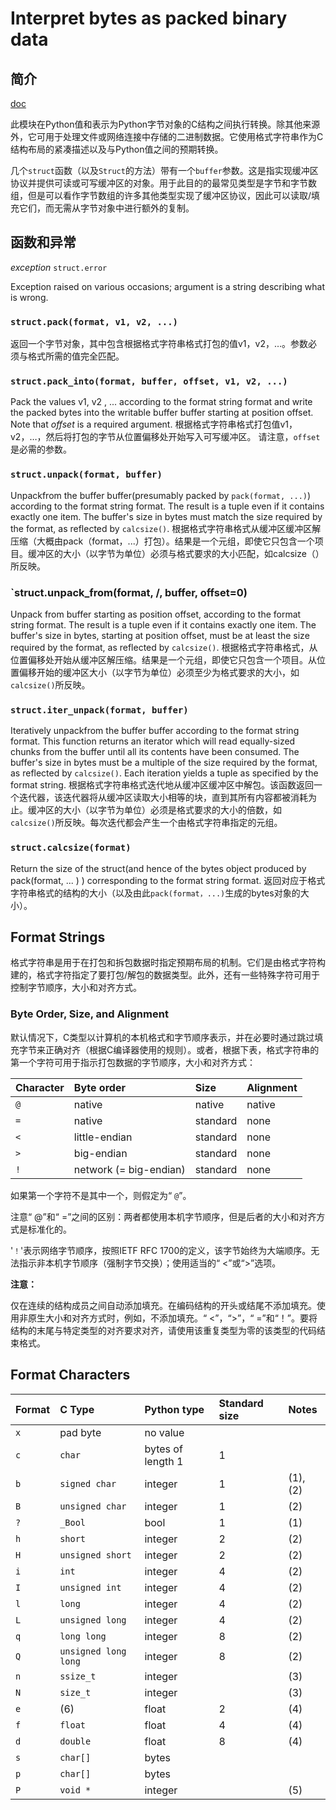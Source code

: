 # Interpret bytes as packed binary data

## 简介

[doc](https://docs.python.org/3/library/struct.html)

此模块在Python值和表示为Python字节对象的C结构之间执行转换。除其他来源外，它可用于处理文件或网络连接中存储的二进制数据。它使用格式字符串作为C结构布局的紧凑描述以及与Python值之间的预期转换。

几个`struct`函数（以及`Struct`的方法）带有一个`buffer`参数。这是指实现缓冲区协议并提供可读或可写缓冲区的对象。用于此目的的最常见类型是字节和字节数组，但是可以看作字节数组的许多其他类型实现了缓冲区协议，因此可以读取/填充它们，而无需从字节对象中进行额外的复制。


## 函数和异常

*exception* `struct.error`

Exception raised on various occasions; argument is a string describing what is wrong.



### `struct.pack(format, v1, v2, ...)`
返回一个字节对象，其中包含根据格式字符串格式打包的值v1，v2，…。参数必须与格式所需的值完全匹配。

### `struct.pack_into(format, buffer, offset, v1, v2, ...)`
Pack the values v1, v2 , ... according to the format string format and write the packed bytes into the writable buffer buffer starting at position offset. Note that *offset* is a required argument.
根据格式字符串格式打包值v1，v2，…，然后将打包的字节从位置偏移处开始写入可写缓冲区。
请注意，`offset`是必需的参数。

### `struct.unpack(format, buffer)`
Unpackfrom the buffer buffer(presumably packed by `pack(format, ...)`) according to the format string format. The result is a tuple even if it contains exactly one item. The buffer's size in bytes must match the size required by the format, as reflected by `calcsize()`.
根据格式字符串格式从缓冲区缓冲区解压缩（大概由pack（format，...）打包）。结果是一个元组，即使它只包含一个项目。缓冲区的大小（以字节为单位）必须与格式要求的大小匹配，如calcsize（）所反映。

### `struct.unpack_from(format, /, buffer, offset=0)
Unpack from buffer starting as position offset, according to the format string format. The result is a tuple even if it contains exactly one item. The buffer's size in bytes, starting at position offset, must be at least the size required by the format, as reflected by `calcsize()`.
根据格式字符串格式，从位置偏移处开始从缓冲区解压缩。结果是一个元组，即使它只包含一个项目。从位置偏移开始的缓冲区大小（以字节为单位）必须至少为格式要求的大小，如`calcsize()`所反映。

### `struct.iter_unpack(format, buffer)`
Iteratively unpackfrom the buffer buffer according to the format string format. This function returns an iterator which will read equally-sized chunks from the buffer until all its contents have been consumed. The buffer's size in bytes must be a multiple of the size required by the format, as reflected by `calcsize()`.
Each iteration yields a tuple as specified by the format string.
根据格式字符串格式迭代地从缓冲区缓冲区中解包。该函数返回一个迭代器，该迭代器将从缓冲区读取大小相等的块，直到其所有内容都被消耗为止。缓冲区的大小（以字节为单位）必须是格式要求的大小的倍数，如`calcsize()`所反映。每次迭代都会产生一个由格式字符串指定的元组。

### `struct.calcsize(format)`
Return the size of the struct(and hence of the bytes object produced by pack(format, ... ) ) corresponding to the format string format.
返回对应于格式字符串格式的结构的大小（以及由此`pack(format，...)`生成的bytes对象的大小）。

## Format Strings
格式字符串是用于在打包和拆包数据时指定预期布局的机制。它们是由格式字符构建的，格式字符指定了要打包/解包的数据类型。此外，还有一些特殊字符可用于控制字节顺序，大小和对齐方式。
### Byte Order, Size, and Alignment
默认情况下，C类型以计算机的本机格式和字节顺序表示，并在必要时通过跳过填充字节来正确对齐（根据C编译器使用的规则）。或者，根据下表，格式字符串的第一个字符可用于指示打包数据的字节顺序，大小和对齐方式：

| Character | Byte order             | Size     | Alignment |
| :-------- | :--------------------- | :------- | :-------- |
| `@`       | native                 | native   | native    |
| `=`       | native                 | standard | none      |
| `<`       | little-endian          | standard | none      |
| `>`       | big-endian             | standard | none      |
| `!`       | network (= big-endian) | standard | none      |

如果第一个字符不是其中一个，则假定为“ `@`”。

注意“ @”和“ =”之间的区别：两者都使用本机字节顺序，但是后者的大小和对齐方式是标准化的。

'`！`'表示网络字节顺序，按照IETF RFC 1700的定义，该字节始终为大端顺序。无法指示非本机字节顺序（强制字节交换）；使用适当的“ <”或“>”选项。

**注意：**

仅在连续的结构成员之间自动添加填充。在编码结构的开头或结尾不添加填充。使用非原生大小和对齐方式时，例如，不添加填充。“ <”，“>”，“ =”和“！”。要将结构的末尾与特定类型的对齐要求对齐，请使用该重复类型为零的该类型的代码结束格式。

## Format Characters

| Format | C Type               | Python type       | Standard size | Notes    |
| :----- | :------------------- | :---------------- | :------------ | :------- |
| `x`    | pad byte             | no value          |               |          |
| `c`    | `char`               | bytes of length 1 | 1             |          |
| `b`    | `signed char`        | integer           | 1             | (1), (2) |
| `B`    | `unsigned char`      | integer           | 1             | (2)      |
| `?`    | `_Bool`              | bool              | 1             | (1)      |
| `h`    | `short`              | integer           | 2             | (2)      |
| `H`    | `unsigned short`     | integer           | 2             | (2)      |
| `i`    | `int`                | integer           | 4             | (2)      |
| `I`    | `unsigned int`       | integer           | 4             | (2)      |
| `l`    | `long`               | integer           | 4             | (2)      |
| `L`    | `unsigned long`      | integer           | 4             | (2)      |
| `q`    | `long long`          | integer           | 8             | (2)      |
| `Q`    | `unsigned long long` | integer           | 8             | (2)      |
| `n`    | `ssize_t`            | integer           |               | (3)      |
| `N`    | `size_t`             | integer           |               | (3)      |
| `e`    | (6)                  | float             | 2             | (4)      |
| `f`    | `float`              | float             | 4             | (4)      |
| `d`    | `double`             | float             | 8             | (4)      |
| `s`    | `char[]`             | bytes             |               |          |
| `p`    | `char[]`             | bytes             |               |          |
| `P`    | `void *`             | integer           |               | (5)      |
